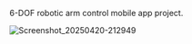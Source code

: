 6-DOF robotic arm control mobile app project.

![Screenshot_20250420-212949](https://github.com/user-attachments/assets/64d0f8c7-7ba6-49cf-8177-3705a669550e)
